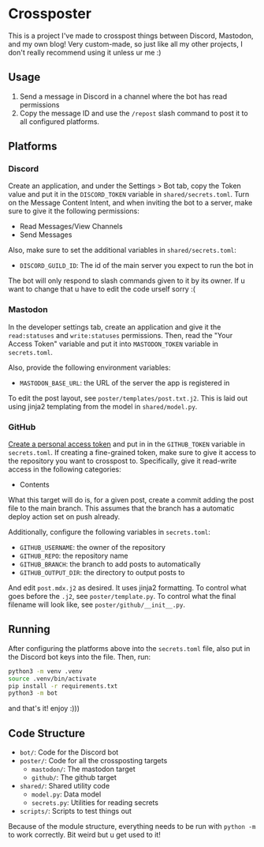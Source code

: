 # Crossposter

This is a project I've made to crosspost things between Discord, Mastodon, and
my own blog! Very custom-made, so just like all my other projects, I don't
really recommend using it unless ur me :)

## Usage

1. Send a message in Discord in a channel where the bot has read permissions
2. Copy the message ID and use the `/repost` slash command to post it to all
   configured platforms.

## Platforms

### Discord

Create an application, and under the Settings > Bot tab, copy the Token value
and put it in the `DISCORD_TOKEN` variable in `shared/secrets.toml`. Turn on
the Message Content Intent, and when inviting the bot to a server, make sure to
give it the following permissions:
* Read Messages/View Channels
* Send Messages

Also, make sure to set the additional variables in `shared/secrets.toml`:
* `DISCORD_GUILD_ID`: The id of the main server you expect to run the bot in

The bot will only respond to slash commands given to it by its owner. If u want
to change that u have to edit the code urself sorry :(

### Mastodon

In the developer settings tab, create an application and give it the
`read:statuses` and `write:statuses` permissions. Then, read the "Your Access
Token" variable and put it into `MASTODON_TOKEN` variable in `secrets.toml`.

Also, provide the following environment variables:
* `MASTODON_BASE_URL`: the URL of the server the app is registered in

To edit the post layout, see `poster/templates/post.txt.j2`. This is laid out
using jinja2 templating from the model in `shared/model.py`.

### GitHub

[Create a personal access token](https://docs.github.com/en/authentication/keeping-your-account-and-data-secure/managing-your-personal-access-tokens)
and put in in the `GITHUB_TOKEN` variable in `secrets.toml`. If creating a
fine-grained token, make sure to give it access to the repository you want to
crosspost to. Specifically, give it read-write access in the following
categories:
* Contents

What this target will do is, for a given post, create a commit adding the post
file to the main branch. This assumes that the branch has a automatic deploy
action set on push already.

Additionally, configure the following variables in `secrets.toml`:
* `GITHUB_USERNAME`: the owner of the repository
* `GITHUB_REPO`: the repository name
* `GITHUB_BRANCH`: the branch to add posts to automatically
* `GITHUB_OUTPUT_DIR`: the directory to output posts to

And edit `post.mdx.j2` as desired. It uses jinja2 formatting. To
control what goes before the `.j2`, see `poster/template.py`. To control
what the final filename will look like, see `poster/github/__init__.py`.

## Running

After configuring the platforms above into the `secrets.toml` file, also put in
the Discord bot keys into the file. Then, run:

```zsh
python3 -m venv .venv
source .venv/bin/activate
pip install -r requirements.txt
python3 -m bot
```

and that's it! enjoy :)))

## Code Structure

* `bot/`: Code for the Discord bot
* `poster/`: Code for all the crossposting targets
    * `mastodon/`: The mastodon target
    * `github/`: The github target
* `shared/`: Shared utility code
    * `model.py`: Data model
    * `secrets.py`: Utilities for reading secrets
* `scripts/`: Scripts to test things out

Because of the module structure, everything needs to be run with `python -m` to
work correctly. Bit weird but u get used to it!
